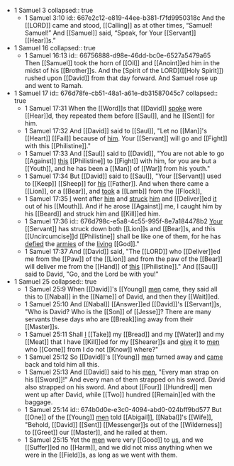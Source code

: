 - 1 Samuel 3
  collapsed:: true
	- 1 Samuel‬ ‭3‬:‭10‬
	  id:: 667e2c12-e819-44ee-b381-f7fd9950318c
	  And the [[LORD]] came and stood, [[Calling]] as at other times, “Samuel! Samuel!” And [[Samuel]] said, “Speak, for Your [[Servant]] [[Hear]]s.”
- 1 Samuel 16
  collapsed:: true
	- 1 Samuel 16:13
	  id:: 66756888-d98e-46dd-bc0e-6527a5479a65
	  Then [[Samuel]] took the horn of [[Oil]] and [[Anoint]]ed him in the midst of his [[Brother]]s. And the [Spirit of the LORD]([[Holy Spirit]]) rushed upon [[David]] from that day forward. And Samuel rose up and went to Ramah.
- 1 Samuel 17
  id:: 676d78fe-cb51-48a1-a61e-db31587045c7
  collapsed:: true
	- 1 Samuel 17:31
	  When the [[Word]]s that [[David]] [spoke]([[Speak]]) were [[Hear]]d, they repeated them before [[Saul]], and he [[Sent]] for him.
	- 1 Samuel 17:32
	  And [[David]] said to [[Saul]], "Let no [[Man]]'s [[Heart]] [[Fail]] because of [him]([[Goliath]]). Your [[Servant]] will go and [[Fight]] with this [[Philistine]]."
	- 1 Samuel 17:33
	  And [[Saul]] said to [[David]], "You are not able to go [[Against]] [this]([[Goliath]]) [[Philistine]] to [[Fight]] with him, for you are but a [[Youth]], and he has been a [[Man]] of [[War]] from his youth."
	- 1 Samuel 17:34
	  But [[David]] said to [[Saul]], "Your [[Servant]] used to [[Keep]] [[Sheep]] for [his]([[Jesse]]) [[Father]]. And when there came a [[Lion]], or a [[Bear]], and [took]([[Take]]) a [[Lamb]] from the [[Flock]],
	- 1 Samuel 17:35
	  [I]([[David]]) went after [him]([[Lion]]) and [struck]([[Strike]]) [him]([[Bear]]) and [[Deliver]]ed [it]([[Lamb]]) out of his [[Mouth]]. And if he arose [[Against]] me, I caught him by his [[Beard]] and struck him and [[Kill]]ed him.
	- 1 Samuel 17:36
	  id:: 676d798c-e5a8-4c55-995f-8e7a184478b2
	  [Your]([[Saul]]) [[Servant]] has struck down both [[Lion]]s and [[Bear]]s, and this [[Uncircumcise]]d [[Philistine]] shall be like one of them, for he has [defied]([[Defy]]) the [armies]([[Army]]) of the [living]([[Live]]) [[God]]."
	- 1 Samuel 17:37
	  And [[David]] said, "The [[LORD]] who [[Deliver]]ed me from the [[Paw]] of the [[Lion]] and from the paw of the [[Bear]] will deliver me from the [[Hand]] of [this]([[Goliath]]) [[Philistine]]." And [[Saul]] said to David, "Go, and the Lord be with you!"
- 1 Samuel 25
  collapsed:: true
	- 1 Samuel 25:9
	  When [[David]]'s [[Young]] [men]([[Man]]) came, they said all this to [[Nabal]] in the [[Name]] of David, and then they [[Wait]]ed.
	- 1 Samuel 25:10
	  And [[Nabal]] [[Answer]]ed [[David]]'s [[Servant]]s, "Who is David? Who is the [[Son]] of [[Jesse]]? There are many servants these days who are [[Break]]ing away from their [[Master]]s.
	- 1 Samuel 25:11
	  Shall [I]([[Nabal]]) [[Take]] my [[Bread]] and my [[Water]] and my [[Meat]] that I have [[Kill]]ed for my [[Shearer]]s and [give]([[Gift]]) it to [men]([[Man]]) who [[Come]] from I do not [[Know]] where?"
	- 1 Samuel 25:12
	  So [[David]]'s [[Young]] [men]([[Man]]) turned away and [came]([[Come]]) back and told him all this.
	- 1 Samuel 25:13
	  And [[David]] said to his [men]([[Man]]), "Every man strap on his [[Sword]]!" And every man of them strapped on his sword. David also strapped on his sword. And about [[Four]] [[Hundred]] men went up after David, while [[Two]] hundred [[Remain]]ed with the baggage.
	- 1 Samuel 25:14
	  id:: 674b0d0e-e3c0-4094-abd0-024bff9bd577
	  But [[One]] of the [[Young]] [men]([[Man]]) told [[Abigail]], [[Nabal]]'s [[Wife]], "Behold, [[David]] [[Sent]] [[Messenger]]s out of the [[Wilderness]] to [[Greet]] our [[Master]], and he railed at them.
	- 1 Samuel 25:15
	  Yet the [men]([[Man]]) were very [[Good]] to [us]([[Shearer]]), and we [[Suffer]]ed no [[Harm]], and we did not miss anything when we were in the [[Field]]s, as long as we went with them.